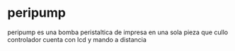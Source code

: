 # peripump
peripump es una bomba peristaltica de impresa en una sola pieza que cullo controlador cuenta con lcd y mando a distancia
